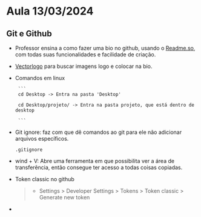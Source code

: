 # Aula 13/03/2024

## Git e Github
 - Professor ensina a como fazer uma bio no github, usando o <a href="https://readme.so/pt" target="_blank">Readme.so</a>, com todas suas funcionalidades e facilidade de criação.
 - <a href="vectorlogo.zone">Vectorlogo</a> para buscar imagens logo e colocar na bio.
 - Comandos em linux

        ```
        cd Desktop -> Entra na pasta 'Desktop'

        cd Desktop/projeto/ -> Entra na pasta projeto, que está dentro de desktop

        ```
        
        
        
- Git ignore: faz com que dê comandos ao git para ele não adicionar arquivos específicos.
    ``` 
    .gitignore

    ```

- wind + V: Abre uma ferramenta em que possibilita ver a área de transferência, então consegue ter acesso a todas coisas copiadas.

- Token classic no github
    >- Settings > Developer Settings > Tokens > Token classic > Generate new token

- 
    

